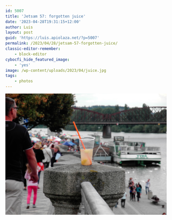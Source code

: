 ```yaml
---
id: 5007
title: 'Jetsam 57: forgotten juice'
date: '2023-04-28T19:31:15+12:00'
author: Luis
layout: post
guid: 'https://luis.apiolaza.net/?p=5007'
permalink: /2023/04/28/jetsam-57-forgotten-juice/
classic-editor-remember:
    - block-editor
cybocfi_hide_featured_image:
    - 'yes'
image: /wp-content/uploads/2023/04/juice.jpg
tags:
    - photos
---
```


![Half-drunk juice glass with an orange straw, resting on a stone edge next to a river market + Fuji Velvia 50 simulation, Prague.](/assets/images/juice.jpg)